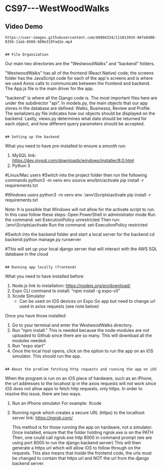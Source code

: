 # CS97---WestWoodWalks

## Video Demo

```
https://user-images.githubusercontent.com/60904334/111013934-48fe8d00-8356-11eb-8569-b09e319fad2e.mp4


## File Organization

```
Our main two directories are the "WestwoodWalks" and "backend" folders.  

"WestwoodWalks" has all of the frontend (React Native) code; the screens 
folder has the JavaScript code for each of the app's screens and is where 
we used Axios calls to communicate between the frontend and backend. The 
App.js file is the main driver for the app.

"backend" is where all the Django code is.  The most important files here 
are under the subdirector "api".  In models.py, the main objects that our 
app stores in the database are defined: Walks, Businesss, Review and Profile. 
The serializers.py file indicates how our objects should be displayed on 
the backend.  Lastly, views.py determines what data should be returned for 
each object, and how different query parameters should be accepted.
```

## Setting up the backend

```
What you need to have pre-installed to ensure a smooth run:
1) MySQL
    link: https://dev.mysql.com/downloads/windows/installer/8.0.html
2) Python 3

#Linux/Mac users
#Switch into the project folder then run the following commands
python3 -m venv env
source env/bin/activate
pip install -r requirements.txt


#Windows users
python3 -m venv env
.\env\Scripts\activate
pip install -r requirements.txt

Note: It is possible that Windows will not allow for the activate script to run.
In this case follow these steps:
Open PowerShell in administrator mode
Run the command: set-ExecutionPolicy unrestricted
Then run: .\env\Scripts\activate
Run the command: set-ExecutionPolicy restricted

#Switch into the backend folder and start a local server for the backend
cd backend
python manage.py runserver

#This will set up your local django server that will interact with the AWS SQL database in the cloud

```

## Running app locally (frontend)

```
What you need to have installed before:
1) Node.js 
    link to installation: https://nodejs.org/en/download/
2) Expo CLI
    command to install: "npm install -g expo-cli"
3) Xcode Simulator
    - Can be used on IOS devices on Expo Go app but need to change url used in axios requests (see note below)

Once you have those installed:
1) Go to your terminal and enter the WestwoodWalks directory.
2) Run "npm install." This is needed because the node-modules are not uploaded
   to Github since there are so many. This will download all the modules needed.
3) Run "expo start"
4) Once the local host opens, click on the option to run the app on an IOS simulator. This should run the app.
```

## About the problem fetching http requests and running the app on iOS

```
When the program is run on an iOS piece of hardware, such as an iPhone,
the url addresses to the locahost ip in the axios requests will not work
since iOS does not allow apps to fetch http requests, only https. In order
to resolve this issue, there are two ways.

1) Run an iPhone simulator
    For example: Xcode

2) Running ngrok which creates a secure URL (https) to the localhost server
    link: https://ngrok.com/
    
    This method is for those running the app on hardware, not a simulator.
    Once installed, ensure that the folder holding ngrok.exe is on the PATH
    Then, one could call ngrok.exe http 8000 in command prompt
    (we are using port 8000 to run the django backend server)
    This will then generate a https url which will allow iOS to follow through
    on the requests.
    This also means that inside the frontend code, the urls must be changed to contain
    that https url and NOT the url from the django backend server.

```
